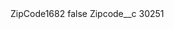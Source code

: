 <?xml version="1.0" encoding="UTF-8"?>
<CustomMetadata xmlns="http://soap.sforce.com/2006/04/metadata" xmlns:xsi="http://www.w3.org/2001/XMLSchema-instance" xmlns:xsd="http://www.w3.org/2001/XMLSchema">
    <label>ZipCode1682</label>
    <protected>false</protected>
    <values>
        <field>Zipcode__c</field>
        <value xsi:type="xsd:string">30251</value>
    </values>
</CustomMetadata>
